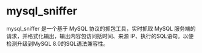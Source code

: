 # mysql_sniffer
mysql_sniffer 是一个基于 MySQL 协议的抓包工具，实时抓取 MySQL 服务端的请求，并格式化输出，输出内容包访问括时间、来源 IP、执行的SQL语句。以便检测升级到MySQL 8.0的SQL语法兼容性。
